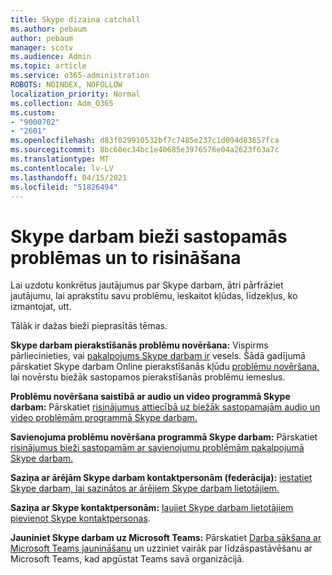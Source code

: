 ```yaml
---
title: Skype dizaina catchall
ms.author: pebaum
author: pebaum
manager: scotv
ms.audience: Admin
ms.topic: article
ms.service: o365-administration
ROBOTS: NOINDEX, NOFOLLOW
localization_priority: Normal
ms.collection: Adm_O365
ms.custom:
- "9000702"
- "2601"
ms.openlocfilehash: d83f029910532bf7c7485e237c1d094d83657fca
ms.sourcegitcommit: 8bc60ec34bc1e40685e3976576e04a2623f63a7c
ms.translationtype: MT
ms.contentlocale: lv-LV
ms.lasthandoff: 04/15/2021
ms.locfileid: "51826494"
---
```

# <a name="skype-for-business-common-issues-and-resolutions"></a>Skype darbam bieži sastopamās problēmas un to risināšana 

Lai uzdotu konkrētus jautājumus par Skype darbam, ātri pārfrāziet jautājumu, lai aprakstītu savu problēmu, ieskaitot kļūdas, līdzekļus, ko izmantojat, utt. 

Tālāk ir dažas bieži pieprasītās tēmas.

**Skype darbam pierakstīšanās problēmu novēršana:** Vispirms pārliecinieties, vai [pakalpojums Skype darbam ir](https://admin.microsoft.com/Adminportal/Home?source=applauncher#/servicehealth) vesels. Šādā gadījumā pārskatiet Skype darbam Online pierakstīšanās kļūdu [problēmu novēršana,](https://docs.microsoft.com/SkypeForBusiness/set-up-skype-for-business-online/troubleshooting-sign-in-errors-for-admins#check-for-common-causes-of-skype-for-business-online-sign-in-errors) lai novērstu biežāk sastopamos pierakstīšanās problēmu iemeslus.
 
**Problēmu novēršana saistībā ar audio un video programmā Skype darbam:** Pārskatiet [risinājumus attiecībā uz biežāk sastopamajām audio un video problēmām programmā Skype darbam.](https://support.office.com/article/Troubleshoot-audio-and-video-in-Skype-for-Business-62777bc6-c52b-47ae-84ba-a8905c3b71dc) 

**Savienojuma problēmu novēršana programmā Skype darbam:** Pārskatiet [risinājumus bieži sastopamām ar savienojumu problēmām pakalpojumā Skype darbam.](https://support.office.com/article/troubleshoot-connection-issues-in-skype-for-business-ca302828-783f-425c-bbe2-356348583771)

**Saziņa ar ārējām Skype darbam kontaktpersonām (federācija):** [iestatiet Skype darbam, lai sazinātos ar ārējiem Skype darbam lietotājiem.](https://docs.microsoft.com/SkypeForBusiness/set-up-skype-for-business-online/allow-users-to-contact-external-skype-for-business-users)

**Saziņa ar Skype kontaktpersonām:** [ļaujiet Skype darbam lietotājiem pievienot Skype kontaktpersonas](https://docs.microsoft.com/SkypeForBusiness/set-up-skype-for-business-online/let-skype-for-business-users-add-skype-contacts).

**Jauniniet Skype darbam uz Microsoft Teams:** Pārskatiet [Darba sākšana ar Microsoft Teams jaunināšanu](https://docs.microsoft.com/microsoftteams/upgrade-start-here) un uzziniet vairāk par līdzāspastāvēšanu ar Microsoft Teams, kad apgūstat Teams savā organizācijā. [](https://docs.microsoft.com/microsoftteams/coexistence-chat-calls-presence) 
